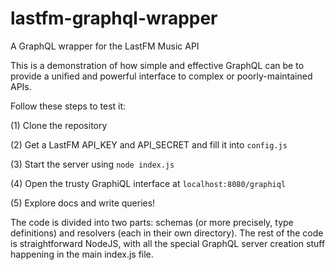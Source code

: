 # lastfm-graphql-wrapper
A GraphQL wrapper for the LastFM Music API

This is a demonstration of how simple and effective GraphQL can be to provide a unified and powerful interface to complex or poorly-maintained APIs.

Follow these steps to test it:

  (1) Clone the repository
  
  (2) Get a LastFM API_KEY and API_SECRET and fill it into `config.js`
  
  (3) Start the server using `node index.js`
  
  (4) Open the trusty GraphiQL interface at `localhost:8080/graphiql`
  
  (5) Explore docs and write queries!
  
The code is divided into two parts: schemas (or more precisely, type definitions) and resolvers (each in their own directory). The rest of the code is straightforward NodeJS, with all the special GraphQL server creation stuff happening in the main index.js file.
